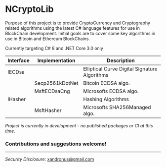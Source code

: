 # NCryptoLib
Purpose of this project is to provide CryptoCurrency and Cryptography related algorithms using the latest C# language features for use in BlockChain development. Initial goals are to cover some key algorithms in use in Bitcoin and Ethereum BlockChains.

Currently targeting C# 8 and .NET Core 3.0 only

| Interface | Implementation | Description |
| --- | --- | --- |
| IECDsa |                 | Elliptical Curve Digital Signature Algorithms |
|       | Secp2561kDotNet | Bitcoin ECDSA algo. |
|       | MsftECDsaCng | Microsofts ECDSA algo. |
| IHasher |                 | Hashing Algorithms |
|       | MsftHasher | Microsofts SHA256Managed algo. |
_Project is currently in development - no published packages or CI at this time._

### **Contributions and suggestions welcome!** ###

---

*Security Disclosure:* xandronus@gmail.com